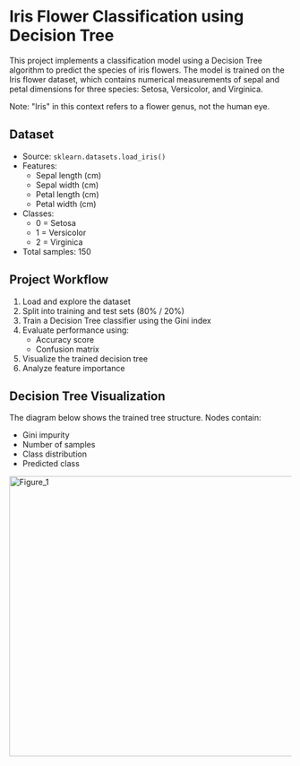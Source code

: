 # Iris Flower Classification using Decision Tree

This project implements a classification model using a Decision Tree algorithm to predict the species of iris flowers. The model is trained on the Iris flower dataset, which contains numerical measurements of sepal and petal dimensions for three species: Setosa, Versicolor, and Virginica.

Note: "Iris" in this context refers to a flower genus, not the human eye.

## Dataset

- Source: `sklearn.datasets.load_iris()`
- Features:
  - Sepal length (cm)
  - Sepal width (cm)
  - Petal length (cm)
  - Petal width (cm)
- Classes:
  - 0 = Setosa
  - 1 = Versicolor
  - 2 = Virginica
- Total samples: 150

## Project Workflow

1. Load and explore the dataset
2. Split into training and test sets (80% / 20%)
3. Train a Decision Tree classifier using the Gini index
4. Evaluate performance using:
   - Accuracy score
   - Confusion matrix
5. Visualize the trained decision tree
6. Analyze feature importance

## Decision Tree Visualization

The diagram below shows the trained tree structure. Nodes contain:
- Gini impurity
- Number of samples
- Class distribution
- Predicted class


<img width="1000" height="500" alt="Figure_1" src="https://github.com/user-attachments/assets/0863f34e-3de4-441f-820a-1e2de5670c2a" />


